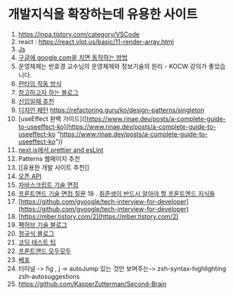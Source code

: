 # 개발지식을 확장하는데 유용한 사이트
1. https://inpa.tistory.com/category/VSCode
2. react : https://react.vlpt.us/basic/11-render-array.html
3. [Js](https://learnjs.vlpt.us/)
4. [구글에 google.com을 치면 동작하는 방법](https://github.com/alex/what-happens-when)
5. 운영체제는 반효경 교수님의 운영체제와 정보기술의 원리 - KOCW 강의가 좋았습니다.
7. [런타임 작동 방식](https://hanamon.kr/javascript-%EB%9F%B0%ED%83%80%EC%9E%84-%EC%9E%91%EB%8F%99-%EB%B0%A9%EC%8B%9D-%EB%B9%84%EB%8F%99%EA%B8%B0%EC%99%80-%EC%9D%B4%EB%B2%A4%ED%8A%B8-%EB%A3%A8%ED%94%84/)
8. [참고하고자 하는 블로그](https://vallista.kr/%EC%9B%B9-%EA%B0%9C%EB%B0%9C%EC%9E%90%EC%9D%98-%EC%A7%80%EC%98%A5-%EC%9D%B4%EB%A9%94%EC%9D%BC-%ED%8F%BC-%EA%B0%9C%EB%B0%9C%ED%95%98%EA%B8%B0/)
9. [신입일때 추천](https://aaronryu.github.io/2021/02/07/things-that-i-should-have-known-when-i-was-a-junior-developer/?utm_source=stibee&utm_medium=organic_newsletter&utm_campaign=weletter&utm_content=vol3&utm_term=2_advice)
10. [디자인 패턴](https://patterns-dev-kr.github.io/)
https://refactoring.guru/ko/design-patterns/singleton
11. [useEffect 완벽 가이드]([https://www.rinae.dev/posts/a-complete-guide-to-useeffect-ko](https://www.rinae.dev/posts/a-complete-guide-to-useeffect-ko "https://www.rinae.dev/posts/a-complete-guide-to-useeffect-ko"))
12. [next.js에서 prettier and esLint](https://velog.io/@mayinjanuary/Next.js-%EC%84%B8%ED%8C%85%ED%95%98%EA%B8%B0-ESLint-Prettier-%EC%84%A4%EC%A0%95)
13. Patterns 웹페이지 추천
14. [[유용한 개발 사이트 추천]]
15. [오픈 API](https://github.com/public-apis/public-apis)
16.  [자바스크립트 기술 면접](https://m.blog.naver.com/z1004man/222051088407)
17.  [프론트앤드 기술 면접 질문](https://sunnykim91.tistory.com/121)
18 .  [취준생이 반드시 알아야 할 프론트엔드 지식들](https://github.com/baeharam/Must-Know-About-Frontend)
19.  [https://github.com/gyoogle/tech-interview-for-developer](https://github.com/gyoogle/tech-interview-for-developer)
20.  [](https://mber.tistory.com/2)[https://mber.tistory.com/2](https://mber.tistory.com/2)
21. [팩허브 기술 블로그](https://hub.packtpub.com/category/web-development/front-end-web-development/)
22. [정규식 블로그](https://inpa.tistory.com/entry/JS-%F0%9F%93%9A-%EC%A0%95%EA%B7%9C%EC%8B%9D-RegExp-%EB%88%84%EA%B5%AC%EB%82%98-%EC%9D%B4%ED%95%B4%ED%95%98%EA%B8%B0-%EC%89%BD%EA%B2%8C-%EC%A0%95%EB%A6%AC)
23. [코딩 테스트 팁](https://medium.com/@koheiarai94/60-leetcode-questions-to-prepare-for-coding-interview-8abbb6af589e)
24. [프론트앤드 모두모두](https://velog.io/@sylagape1231/%ED%94%84%EB%A1%A0%ED%8A%B8%EC%97%94%EB%93%9C-%EC%B7%A8%EC%A4%80%EC%83%9D%EC%9D%84-%EC%9C%84%ED%95%9C-%EA%B2%8C%EC%8B%9C%EA%B8%80%EC%9E%90%EB%A3%8C-%EB%AA%A8%EC%9D%8C#-%EC%B7%A8%EC%97%85-%EB%B0%8F-%EC%9D%B4%EB%A0%A5%EC%84%9C--%ED%8F%AC%ED%8A%B8%ED%8F%B4%EB%A6%AC%EC%98%A4-%EC%A4%80%EB%B9%84)
25. [베포](https://velog.io/@byjihye/react-github-pages)
26. 터미널 -> fig , j -> autoJump  있는 것만 보며주는-> zsh-syntax-highlighting zsh-autosuggestions 
27. https://github.com/KasperZutterman/Second-Brain 